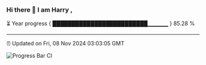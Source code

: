 ### Hi there 👋 I am Harry , 

⏳ Year progress { █████████████████████████▁▁▁▁▁ } 85.28 %

---

⏰ Updated on Fri, 08 Nov 2024 03:03:05 GMT

![Progress Bar CI](https://github.com/duykhang68/duykhang68/workflows/Progress%20Bar%20CI/badge.svg)
